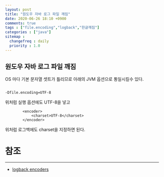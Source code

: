 ```yaml
---
layout: post
title: "원도우 자바 로그 파일 깨짐"
date: 2020-06-26 18:10 +0900
comments: true
tags : ["file.encoding","logback","한글깨짐"]
categories : ["java"]
sitemap :
  changefreq : daily
  priority : 1.0
---
```

## 원도우 자바 로그 파일 깨짐

OS 마다 기본 문자열 셋트가 틀리므로 아래의 JVM 옵션으로 통일시킬수 있다.

```

-Dfile.encoding=UTF-8

```

위처럼 실행 옵션에도 UTF-8을 넣고 

```
        <encoder>
            <charset>UTF-8</charset>
        </encoder>

```

위처럼 로그백에도 charset을 지정하면 된다.

# 참조
-----
* [logback encoders](http://logback.qos.ch/manual/encoders.html)
